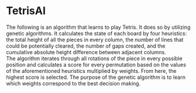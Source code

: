 # TetrisAI
The following is an algorithm that learns to play Tetris.  It does so by utilizing genetic algorithms.  It calculates the state of each board by four heuristics: the total height of all the pieces in every column, the number of lines that could be potentially cleared, the number of gaps created, and the cumulative absolute height difference between adjacent columns.  
The algorithm iterates through all rotations of the piece in every possible position and calculates a score for every permutation based on the values of the aforementioned heuristics multiplied by weights.  From here, the highest score is selected.  The purpose of the genetic algorithm is to learn which weights correspond to the best decision making.
